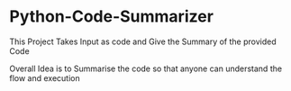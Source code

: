 # Python-Code-Summarizer
This Project Takes Input as code and Give the Summary of the provided Code

Overall Idea is to Summarise the code so that anyone can understand the flow and execution 